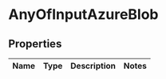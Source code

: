 # AnyOfInputAzureBlob

## Properties
Name | Type | Description | Notes
------------ | ------------- | ------------- | -------------
